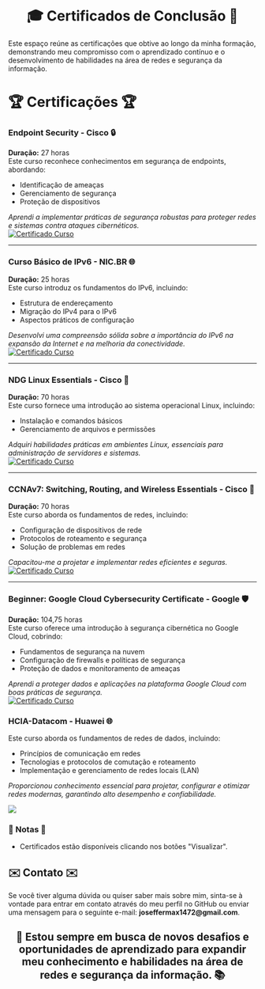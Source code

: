 <h1 align="center">🎓 Certificados de Conclusão 📜</h1>

Este espaço reúne as certificações que obtive ao longo da minha formação, demonstrando meu compromisso com o aprendizado contínuo e o desenvolvimento de habilidades na área de redes e segurança da informação.

# 🏆 Certificações 🏆

### Endpoint Security - Cisco 🔒
**Duração:** 27 horas  
Este curso reconhece conhecimentos em segurança de endpoints, abordando:
- Identificação de ameaças  
- Gerenciamento de segurança  
- Proteção de dispositivos  

_Aprendi a implementar práticas de segurança robustas para proteger redes e sistemas contra ataques cibernéticos._  
[![Certificado Curso](https://img.shields.io/badge/Certificado%20Curso-Visualizar-blue)](https://academicoifpbedubr-my.sharepoint.com/:b:/g/personal/joseffer_maxwel_academico_ifpb_edu_br/EUqbpfeJhktHgC_d05KGcT0BH4iGZQR_xpbrJ2kcZxR4kg?e=5Sj3p3)

---

### Curso Básico de IPv6 - NIC.BR 🌐
**Duração:** 25 horas  
Este curso introduz os fundamentos do IPv6, incluindo:
- Estrutura de endereçamento  
- Migração do IPv4 para o IPv6  
- Aspectos práticos de configuração  

_Desenvolvi uma compreensão sólida sobre a importância do IPv6 na expansão da Internet e na melhoria da conectividade._  
[![Certificado Curso](https://img.shields.io/badge/Certificado%20Curso-Visualizar-blue)](https://academicoifpbedubr-my.sharepoint.com/:b:/g/personal/joseffer_maxwel_academico_ifpb_edu_br/ERGaSmTr0zVOtJRSj7ylV68BrCQUEoIwu4chlwEFLEPvPA?e=dC7v1g)

---

### NDG Linux Essentials - Cisco 🐧
**Duração:** 70 horas  
Este curso fornece uma introdução ao sistema operacional Linux, incluindo:
- Instalação e comandos básicos  
- Gerenciamento de arquivos e permissões  

_Adquiri habilidades práticas em ambientes Linux, essenciais para administração de servidores e sistemas._  
[![Certificado Curso](https://img.shields.io/badge/Certificado%20Curso-Visualizar-blue)](https://academicoifpbedubr-my.sharepoint.com/:b:/g/personal/joseffer_maxwel_academico_ifpb_edu_br/ERs6jpThnA1IiKPfEcYhH4MBUVO24u1Esnnfztkrr6hddA?e=uiRkpm)

---

### CCNAv7: Switching, Routing, and Wireless Essentials - Cisco 📡
**Duração:** 70 horas  
Este curso aborda os fundamentos de redes, incluindo:
- Configuração de dispositivos de rede  
- Protocolos de roteamento e segurança  
- Solução de problemas em redes  

_Capacitou-me a projetar e implementar redes eficientes e seguras._  
[![Certificado Curso](https://img.shields.io/badge/Certificado%20Curso-Visualizar-blue)](https://academicoifpbedubr-my.sharepoint.com/:b:/g/personal/joseffer_maxwel_academico_ifpb_edu_br/ES4a_-y4iT5Mv7w2F7Xz9uABQWFhwEpYGFWr2eJAXiX1Dw?e=BCsZqa)

---

### Beginner: Google Cloud Cybersecurity Certificate - Google 🛡️
**Duração:** 104,75 horas  
Este curso oferece uma introdução à segurança cibernética no Google Cloud, cobrindo:
- Fundamentos de segurança na nuvem  
- Configuração de firewalls e políticas de segurança  
- Proteção de dados e monitoramento de ameaças  

_Aprendi a proteger dados e aplicações na plataforma Google Cloud com boas práticas de segurança._  
[![Certificado Curso](https://img.shields.io/badge/Certificado%20Curso-Visualizar-blue)](https://www.credly.com/badges/4189684b-b072-4f1a-9a1d-a1988e0a58b5)

### HCIA-Datacom  - Huawei 🌐 

Este curso aborda os fundamentos de redes de dados, incluindo:  
- Princípios de comunicação em redes  
- Tecnologias e protocolos de comutação e roteamento  
- Implementação e gerenciamento de redes locais (LAN)  

_Proporcionou conhecimento essencial para projetar, configurar e otimizar redes modernas, garantindo alto desempenho e confiabilidade._  

[![](https://img.shields.io/badge/Certificado%20Oficial-Visualizar-blue)](https://academicoifpbedubr-my.sharepoint.com/:b:/g/personal/joseffer_maxwel_academico_ifpb_edu_br/ERGhS6Vf9ztJhQIPaGK8zbUBaysTuOL0g4MXwZs2dCvqDg?e=f2Bxo9)


### 📝 Notas 📝
- Certificados estão disponíveis clicando nos botões "Visualizar".

<h2>✉️ Contato ✉️</h2>
Se você tiver alguma dúvida ou quiser saber mais sobre mim, sinta-se à vontade para entrar em contato através do meu perfil no GitHub ou enviar uma mensagem para o seguinte e-mail: <strong>joseffermax1472@gmail.com</strong>.

<h2 align="center">🌟 Estou sempre em busca de novos desafios e oportunidades de aprendizado para expandir meu conhecimento e habilidades na área de redes e segurança da informação. 📚</h2>


